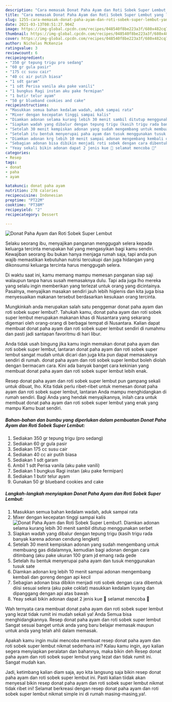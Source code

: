 ```yaml
---
description: "Cara memasak Donat Paha Ayam dan Roti Sobek Super Lembut yang lezat dan Mudah Dibuat"
title: "Cara memasak Donat Paha Ayam dan Roti Sobek Super Lembut yang lezat dan Mudah Dibuat"
slug: 1255-cara-memasak-donat-paha-ayam-dan-roti-sobek-super-lembut-yang-lezat-dan-mudah-dibuat
date: 2021-03-13T08:51:27.904Z
image: https://img-global.cpcdn.com/recipes/048540f8be223a3f/680x482cq70/donat-paha-ayam-dan-roti-sobek-super-lembut-foto-resep-utama.jpg
thumbnail: https://img-global.cpcdn.com/recipes/048540f8be223a3f/680x482cq70/donat-paha-ayam-dan-roti-sobek-super-lembut-foto-resep-utama.jpg
cover: https://img-global.cpcdn.com/recipes/048540f8be223a3f/680x482cq70/donat-paha-ayam-dan-roti-sobek-super-lembut-foto-resep-utama.jpg
author: Nicholas McKenzie
ratingvalue: 3
reviewcount: 6
recipeingredient:
- "350 gr tepung trigu pro sedang"
- "60 gr gula pasir"
- "175 cc susu cair"
- "40 cc air putih biasa"
- "1 sdt garam"
- "1 sdt Perisa vanila aku pake vanili"
- "1 bungkus Ragi instan aku pake fermipan"
- "1 butir telur ayam"
- "50 gr blueband cookies and cake"
recipeinstructions:
- "Masukkan semua bahan kedalam wadah, aduk sampai rata"
- "Mixer dengan kecepatan tinggi sampai kalis"
- "Diamkan adonan selama kurang lebih 30 menit sambil ditutup menggunakan serbet"
- "Siapkan wadah yang dibalur dengan tepung trigu (kasih trigu rada banyak karena adonan cendung lengket)"
- "Setelah 30 menit kempiskan adonan yang sudah mengembang untuk membuang gas didalamnya, kemudian bagi adonan dengan cara ditimbang (aku pake ukuran 100 gram jd emang rada gede"
- "Setelah itu bentuk menyerupai paha ayam dan tusuk menggunakan tusuk sate"
- "Diamkan adonan krg lebih 10 menit sampai adonan mengembang kembali dan goreng dengan api kecil"
- "Sebagian adonan bisa dibikin menjadi roti sobek dengan cara dibentuk diisi sesuai selera (aku pake coklat) masukkan kedalam loyang dan dipanggang dengan api atas bawah"
- "Yeay sekali bikin adonan dapat 2 jenis kue 🤩 selamat mencoba 🥳"
categories:
- Resep
tags:
- donat
- paha
- ayam

katakunci: donat paha ayam 
nutrition: 278 calories
recipecuisine: Indonesian
preptime: "PT22M"
cooktime: "PT38M"
recipeyield: "2"
recipecategory: Dessert

---
```



![Donat Paha Ayam dan Roti Sobek Super Lembut](https://img-global.cpcdn.com/recipes/048540f8be223a3f/680x482cq70/donat-paha-ayam-dan-roti-sobek-super-lembut-foto-resep-utama.jpg)

Selaku seorang ibu, menyajikan panganan menggugah selera kepada keluarga tercinta merupakan hal yang mengasyikan bagi kamu sendiri. Kewajiban seorang ibu bukan hanya menjaga rumah saja, tapi anda pun wajib memastikan kebutuhan nutrisi tercukupi dan juga hidangan yang dikonsumsi keluarga tercinta harus menggugah selera.

Di waktu  saat ini, kamu memang mampu memesan panganan siap saji walaupun tanpa harus susah memasaknya dulu. Tapi ada juga lho mereka yang selalu ingin memberikan yang terlezat untuk orang yang dicintainya. Pasalnya, menyajikan masakan sendiri jauh lebih higienis dan kita juga bisa menyesuaikan makanan tersebut berdasarkan kesukaan orang tercinta. 



Mungkinkah anda merupakan salah satu penggemar donat paha ayam dan roti sobek super lembut?. Tahukah kamu, donat paha ayam dan roti sobek super lembut merupakan makanan khas di Nusantara yang sekarang digemari oleh orang-orang di berbagai tempat di Nusantara. Kalian dapat membuat donat paha ayam dan roti sobek super lembut sendiri di rumahmu dan pasti jadi santapan favoritmu di hari libur.

Anda tidak usah bingung jika kamu ingin memakan donat paha ayam dan roti sobek super lembut, lantaran donat paha ayam dan roti sobek super lembut sangat mudah untuk dicari dan juga kita pun dapat memasaknya sendiri di rumah. donat paha ayam dan roti sobek super lembut boleh diolah dengan bermacam cara. Kini ada banyak banget cara kekinian yang membuat donat paha ayam dan roti sobek super lembut lebih enak.

Resep donat paha ayam dan roti sobek super lembut pun gampang sekali untuk dibuat, lho. Kita tidak perlu ribet-ribet untuk memesan donat paha ayam dan roti sobek super lembut, lantaran Anda mampu menghidangkan di rumah sendiri. Bagi Anda yang hendak menyajikannya, inilah cara untuk membuat donat paha ayam dan roti sobek super lembut yang enak yang mampu Kamu buat sendiri.

<!--inarticleads1-->

##### Bahan-bahan dan bumbu yang diperlukan dalam pembuatan Donat Paha Ayam dan Roti Sobek Super Lembut:

1. Sediakan 350 gr tepung trigu (pro sedang)
1. Sediakan 60 gr gula pasir
1. Sediakan 175 cc susu cair
1. Sediakan 40 cc air putih biasa
1. Sediakan 1 sdt garam
1. Ambil 1 sdt Perisa vanila (aku pake vanili)
1. Sediakan 1 bungkus Ragi instan (aku pake fermipan)
1. Sediakan 1 butir telur ayam
1. Gunakan 50 gr blueband cookies and cake




<!--inarticleads2-->

##### Langkah-langkah menyiapkan Donat Paha Ayam dan Roti Sobek Super Lembut:

1. Masukkan semua bahan kedalam wadah, aduk sampai rata
1. Mixer dengan kecepatan tinggi sampai kalis
<img src="https://img-global.cpcdn.com/steps/1b10abbc1e7920bc/160x128cq70/donat-paha-ayam-dan-roti-sobek-super-lembut-langkah-memasak-2-foto.jpg" alt="Donat Paha Ayam dan Roti Sobek Super Lembut">1. Diamkan adonan selama kurang lebih 30 menit sambil ditutup menggunakan serbet
1. Siapkan wadah yang dibalur dengan tepung trigu (kasih trigu rada banyak karena adonan cendung lengket)
1. Setelah 30 menit kempiskan adonan yang sudah mengembang untuk membuang gas didalamnya, kemudian bagi adonan dengan cara ditimbang (aku pake ukuran 100 gram jd emang rada gede
1. Setelah itu bentuk menyerupai paha ayam dan tusuk menggunakan tusuk sate
1. Diamkan adonan krg lebih 10 menit sampai adonan mengembang kembali dan goreng dengan api kecil
1. Sebagian adonan bisa dibikin menjadi roti sobek dengan cara dibentuk diisi sesuai selera (aku pake coklat) masukkan kedalam loyang dan dipanggang dengan api atas bawah
1. Yeay sekali bikin adonan dapat 2 jenis kue 🤩 selamat mencoba 🥳




Wah ternyata cara membuat donat paha ayam dan roti sobek super lembut yang lezat tidak rumit ini mudah sekali ya! Anda Semua bisa menghidangkannya. Resep donat paha ayam dan roti sobek super lembut Sangat sesuai banget untuk anda yang baru belajar memasak maupun untuk anda yang telah ahli dalam memasak.

Apakah kamu ingin mulai mencoba membuat resep donat paha ayam dan roti sobek super lembut nikmat sederhana ini? Kalau kamu ingin, ayo kalian segera menyiapkan peralatan dan bahannya, maka bikin deh Resep donat paha ayam dan roti sobek super lembut yang lezat dan tidak rumit ini. Sangat mudah kan. 

Jadi, ketimbang kalian diam saja, ayo kita langsung saja bikin resep donat paha ayam dan roti sobek super lembut ini. Pasti kalian tiidak akan menyesal bikin resep donat paha ayam dan roti sobek super lembut nikmat tidak ribet ini! Selamat berkreasi dengan resep donat paha ayam dan roti sobek super lembut nikmat simple ini di rumah masing-masing,ya!.

